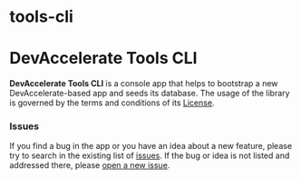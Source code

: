 # tools-cli


# DevAccelerate Tools CLI

**DevAccelerate Tools CLI** is a console app that helps to bootstrap a new DevAccelerate-based app and seeds its database. The usage of the library is governed by the terms and conditions of its [License](https://github.com/devaccelerate/tools-cli/blob/master/LICENSE).

### Issues

If you find a bug in the app or you have an idea about a new feature, please try to search in the existing list of [issues](https://github.com/devaccelerate/tools-cli/issues). If the bug or idea is not listed and addressed there, please [open a new issue](https://github.com/devaccelerate/tools-cli/issues/new).

